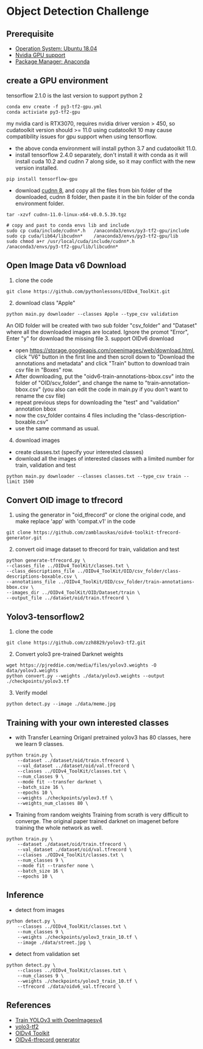 # Object Detection Challenge

## Prerequisite
- [Operation System: Ubuntu 18.04](./doc/ubuntu_installation.md)
- [Nvidia GPU support](./doc/nvidia_gpu_support.md)
- [Package Manager: Anaconda](./doc/anaconda_installation.md)

## create a GPU environment
tensorflow 2.1.0 is the last version to support python 2
```
conda env create -f py3-tf2-gpu.yml
conda activiate py3-tf2-gpu
```
my nvidia card is RTX3070, requires nvidia driver version > 450, so cudatoolkit version should >= 11.0
using cudatoolkit 10 may cause compatibility issues for gpu support when using tensorflow.
- the above conda environment will install python 3.7 and cudatoolkit 11.0.
- install tensorflow 2.4.0 separately, don't install it with conda as it will install cuda 10.2 and cudnn 7 along side, so it may conflict with the new version installed.
```
pip install tensorflow-gpu
```
- download [cudnn 8](https://developer.nvidia.com/rdp/cudnn-download#a-collapse805-110), and copy all the files from bin folder of the downloaded, cudnn 8 folder, then paste it in the bin folder of the conda environment folder.
```
tar -xzvf cudnn-11.0-linux-x64-v8.0.5.39.tgz

# copy and past to conda envs lib and include
sudo cp cuda/include/cudnn*.h   /anaconda3/envs/py3-tf2-gpu/include
sudo cp cuda/lib64/libcudnn*    /anaconda3/envs/py3-tf2-gpu/lib
sudo chmod a+r /usr/local/cuda/include/cudnn*.h    /anaconda3/envs/py3-tf2-gpu/lib/libcudnn*

```
## Open Image Data v6 Download
1. clone the code
```
git clone https://github.com/pythonlessons/OIDv4_ToolKit.git
```
2. download class "Apple"
```
python main.py downloader --classes Apple --type_csv validation
```
An OID folder will be created with two sub folder "csv_folder" and "Dataset" where all the downloaded images are located. Ignore the promot "Error", Enter "y" for download the missing file
3. support OIDv6 download
  - open https://storage.googleapis.com/openimages/web/download.html, click "V6" button in the first line and then scroll down to "Download the annotations and metadata" and click "Train" button to download train csv file in "Boxes" row.
  - After downloading, put the "oidv6-train-annotations-bbox.csv" into the folder of "OID/scv_folder", and change the name to "train-annotation-bbox.csv" (you also can edit the code in main.py if you don't want to rename the csv file)
  - repeat previous steps for downloading the "test" and "validation" annotation bbox
  - now the csv_folder contains 4 files including the "class-description-boxable.csv"
  - use the same command as usual.
4. download images
  - create classes.txt (specify your interested classes)
  - download all the images of interested classes with a limited number for train, validation and test
  ```
  python main.py downloader --classes classes.txt --type_csv train --limit 1500
  ```

## Convert OID image to tfrecord
1. using the generator in "oid_tfrecord" or clone the original code, and make replace 'app' with 'compat.v1' in the code
```
git clone https://github.com/zamblauskas/oidv4-toolkit-tfrecord-generator.git
```
2. convert oid image dataset to tfrecord for train, validation and test
```
python generate-tfrecord.py \
--classes_file ../OIDv4_ToolKit/classes.txt \
--class_descriptions_file ../OIDv4_ToolKit/OID/csv_folder/class-descriptions-boxable.csv \
--annotations_file ../OIDv4_ToolKit/OID/csv_folder/train-annotations-bbox.csv \
--images_dir ../OIDv4_ToolKit/OID/Dataset/train \
--output_file ../dataset/oid/train.tfrecord \
```

## Yolov3-tensorflow2
1. clone the code
```
git clone https://github.com/zzh8829/yolov3-tf2.git
```
2. Convert yolo3 pre-trained Darknet weights
```
wget https://pjreddie.com/media/files/yolov3.weights -O data/yolov3.weights
python convert.py --weights ./data/yolov3.weights --output ./checkpoints/yolov3.tf
```
3. Verify model
```
python detect.py --image ./data/meme.jpg
```
## Training with your own interested classes
- with Transfer Learning
Origanl pretrained yolov3 has 80 classes, here we learn 9 classes.
```
python train.py \
	--dataset ../dataset/oid/train.tfrecord \
	--val_dataset ../dataset/oid/val.tfrecord \
	--classes ../OIDv4_ToolKit/classes.txt \
	--num_classes 9 \
	--mode fit --transfer darknet \
	--batch_size 16 \
	--epochs 10 \
	--weights ./checkpoints/yolov3.tf \
	--weights_num_classes 80 \
```
- Training from random weights
Training from scrath is very difficult to converge. The original paper trained darknet on imagenet before training the whole network as well.
```
python train.py \
	--dataset ./dataset/oid/train.tfrecord \
	--val_dataset ./dataset/oid/val.tfrecord \
	--classes ./OIDv4_ToolKit/classes.txt \
	--num_classes 9 \
	--mode fit --transfer none \
	--batch_size 16 \
	--epochs 10 \
```

## Inference
- detect from images
```
python detect.py \
	--classes ../OIDv4_ToolKit/classes.txt \
	--num_classes 9 \
	--weights ./checkpoints/yolov3_train_10.tf \
	--image ./data/street.jpg \
```
- detect from validation set
```
python detect.py \
	--classes ../OIDv4_ToolKit/classes.txt \
	--num_classes 9 \
	--weights ./checkpoints/yolov3_train_10.tf \
	--tfrecord ./data/oidv6_val.tfrecord \
```

## References
- [Train YOLOv3 with OpenImagesv4](https://github.com/WyattAutomation/Train-YOLOv3-with-OpenImagesV4)
- [yolo3-tf2](https://github.com/zzh8829/yolov3-tf2.git)
- [OIDv4 Toolkit](https://github.com/pythonlessons/OIDv4_ToolKit.git)
- [OIDv4-tfrecord generator](https://github.com/zamblauskas/oidv4-toolkit-tfrecord-generator)
